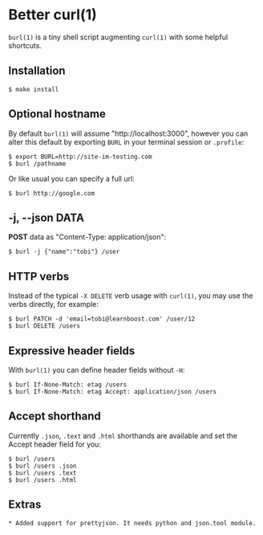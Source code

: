 
# Better curl(1)

  `burl(1)` is a tiny shell script augmenting `curl(1)` with some helpful shortcuts.

## Installation

    $ make install

## Optional hostname

 By default `burl(1)` will assume "http://localhost:3000", however you
 can alter this default by exporting `BURL` in your terminal session or `.profile`:

```
$ export BURL=http://site-im-testing.com
$ burl /pathname
```

 Or like usual you can specify a full url:

```
$ burl http://google.com
```

## -j, --json DATA

  __POST__ data as "Content-Type: application/json":
  
```
$ burl -j {"name":"tobi"} /user
```

## HTTP verbs

  Instead of the typical `-X DELETE` verb usage with `curl(1)`, you may use
  the verbs directly, for example:

```
$ burl PATCH -d 'email=tobi@learnboost.com' /user/12
$ burl DELETE /users
```

## Expressive header fields

  With `burl(1)` you can define header fields without `-H`:

```
$ burl If-None-Match: etag /users
$ burl If-None-Match: etag Accept: application/json /users
```

## Accept shorthand

  Currently `.json`, `.text` and `.html` shorthands are
  available and set the Accept header field for you:

```
$ burl /users
$ burl /users .json
$ burl /users .text
$ burl /users .html
```

## Extras

    * Added support for prettyjson. It needs python and json.tool module.

